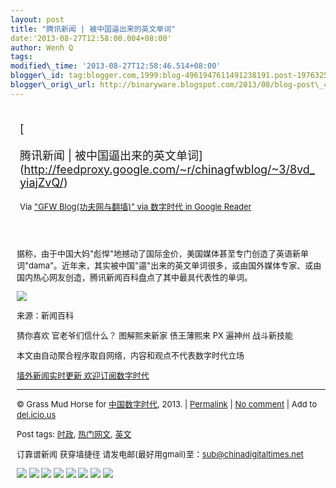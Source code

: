 ```yaml
--- 
layout: post 
title: "腾讯新闻 | 被中国逼出来的英文单词" 
date:'2013-08-27T12:58:00.004+08:00' 
author: Wenh Q
tags:
modified\_time: '2013-08-27T12:58:46.514+08:00' 
blogger\_id: tag:blogger.com,1999:blog-4961947611491238191.post-1976325382531663144
blogger\_orig\_url: http://binaryware.blogspot.com/2013/08/blog-post\_4960.html
---
```

<div style="margin: 10px; padding: 5px;">

<div style="font-size: 18px;">

[

腾讯新闻 |
被中国逼出来的英文单词](http://feedproxy.google.com/~r/chinagfwblog/~3/8vd_yiajZvQ/)

</div>

<div style="font-size: 13px;">

Via ["GFW Blog(功夫网与翻墙)" via 数字时代 in Google
Reader](https://www.blogger.com/blogger.g?blogID=4961947611491238191)

</div>

</div>

<div style="font-size: 13px; padding: 15px 0 10px 10px;">

据称，由于中国大妈"彪悍"地撼动了国际金价，美国媒体甚至专门创造了英语新单词"dama"。近年来，其实被中国"逼"出来的英文单词很多，或由国外媒体专家、或由国内热心网友创造，腾讯新闻百科盘点了其中最具代表性的单词。

![](https://qiwen.lu/wp-content/uploads/2013/08/english-1.jpg)

来源：新闻百科

猜你喜欢 官老爷们信什么？ 图解熙来新家 债王薄熙来 PX 遍神州 战斗新技能

本文由自动聚合程序取自网络，内容和观点不代表数字时代立场

[墙外新闻实时更新 欢迎订阅数字时代](http://eepurl.com/mstlf)


------------------------------------------------------------------------

© Grass Mud Horse for
[中国数字时代](http://chinadigitaltimes.net/chinese), 2013. |
[Permalink](http://chinadigitaltimes.net/chinese/2013/08/%E8%85%BE%E8%AE%AF%E6%96%B0%E9%97%BB-%E8%A2%AB%E4%B8%AD%E5%9B%BD%E9%80%BC%E5%87%BA%E6%9D%A5%E7%9A%84%E8%8B%B1%E6%96%87%E5%8D%95%E8%AF%8D/)
| [No
comment](http://chinadigitaltimes.net/chinese/2013/08/%E8%85%BE%E8%AE%AF%E6%96%B0%E9%97%BB-%E8%A2%AB%E4%B8%AD%E5%9B%BD%E9%80%BC%E5%87%BA%E6%9D%A5%E7%9A%84%E8%8B%B1%E6%96%87%E5%8D%95%E8%AF%8D/#comments)
| Add to
[del.icio.us](http://del.icio.us/post?url=http://chinadigitaltimes.net/chinese/2013/08/%E8%85%BE%E8%AE%AF%E6%96%B0%E9%97%BB-%E8%A2%AB%E4%B8%AD%E5%9B%BD%E9%80%BC%E5%87%BA%E6%9D%A5%E7%9A%84%E8%8B%B1%E6%96%87%E5%8D%95%E8%AF%8D/&title=%E8%85%BE%E8%AE%AF%E6%96%B0%E9%97%BB%20%7C%20%E8%A2%AB%E4%B8%AD%E5%9B%BD%E9%80%BC%E5%87%BA%E6%9D%A5%E7%9A%84%E8%8B%B1%E6%96%87%E5%8D%95%E8%AF%8D)

Post tags:
[时政](http://chinadigitaltimes.net/chinese/tag/%E6%97%B6%E6%94%BF/?category=10466),
[热门网文](http://chinadigitaltimes.net/chinese/tag/%E7%83%AD%E9%97%A8%E7%BD%91%E6%96%87/?category=10466),
[英文](http://chinadigitaltimes.net/chinese/tag/%E8%8B%B1%E6%96%87/?category=10466)

订靠谱新闻 获穿墙捷径
请发电邮(最好用gmail)至：sub@chinadigitaltimes.net

<div>

[![](http://feeds.feedburner.com/~ff/chinagfwblog?d=yIl2AUoC8zA)](http://feeds.feedburner.com/~ff/chinagfwblog?a=8vd_yiajZvQ:KDrgVnfIKDY:yIl2AUoC8zA)
[![](http://feeds.feedburner.com/~ff/chinagfwblog?i=8vd_yiajZvQ:KDrgVnfIKDY:-BTjWOF_DHI)](http://feeds.feedburner.com/~ff/chinagfwblog?a=8vd_yiajZvQ:KDrgVnfIKDY:-BTjWOF_DHI)
[![](http://feeds.feedburner.com/~ff/chinagfwblog?i=8vd_yiajZvQ:KDrgVnfIKDY:F7zBnMyn0Lo)](http://feeds.feedburner.com/~ff/chinagfwblog?a=8vd_yiajZvQ:KDrgVnfIKDY:F7zBnMyn0Lo)
[![](http://feeds.feedburner.com/~ff/chinagfwblog?i=8vd_yiajZvQ:KDrgVnfIKDY:V_sGLiPBpWU)](http://feeds.feedburner.com/~ff/chinagfwblog?a=8vd_yiajZvQ:KDrgVnfIKDY:V_sGLiPBpWU)
[![](http://feeds.feedburner.com/~ff/chinagfwblog?d=qj6IDK7rITs)](http://feeds.feedburner.com/~ff/chinagfwblog?a=8vd_yiajZvQ:KDrgVnfIKDY:qj6IDK7rITs)
[![](http://feeds.feedburner.com/~ff/chinagfwblog?d=l6gmwiTKsz0)](http://feeds.f%20%20%20eedburner.com/~ff/chinagfwblog?a=8vd_yiajZvQ:KDrgVnfIKDY:l6gmwiTKsz0)
[![](http://feeds.feedburner.com/~ff/chinagfwblog?i=8vd_yiajZvQ:KDrgVnfIKDY:gIN9vFwOqvQ)](http://feeds.feedburner.com/~ff/chinagfwblog?a=8vd_yiajZvQ:KDrgVnfIKDY:gIN9vFwOqvQ)
[![](http://feeds.feedburner.com/~ff/chinagfwblog?d=TzevzKxY174)](http://feeds.feedburner.com/~ff/chinagfwblog?a=8vd_yiajZvQ:KDrgVnfIKDY:TzevzKxY174)

</div>

</div>
